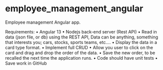 # employee_management_angular
Employee management Angular app.

Requirements:
•	Angular 13
•	Nodejs back-end server (Rest API)
•	Read in data (json file, or db) using the REST API, Data can be anything, something that interests you; cars, stocks, sports teams, etc.…
•	Display the data in a card type format.
•	Implement full CRUD
•	Allow you user to click on the card and drag and drop the order of the data.
•	Save the new order, to be recalled the next time the application runs.
•	Code should have unit tests
•	Save work in GitHub
